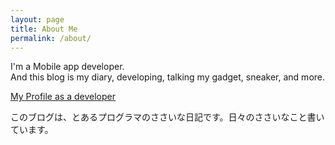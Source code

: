 ```yaml
---
layout: page
title: About Me
permalink: /about/
---
```


I'm a Mobile app developer.  
And this blog is my diary, developing, talking my gadget, sneaker, and more.

[My Profile as a developer](http://watarusuzuki.github.io)

このブログは、とあるプログラマのささいな日記です。日々のささいなこと書いています。
